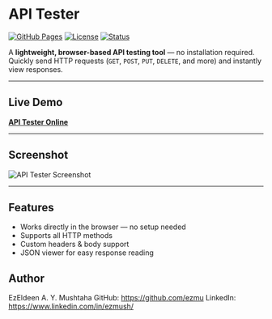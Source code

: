 # API Tester

[![GitHub Pages](https://img.shields.io/badge/GitHub%20Pages-Live-green?logo=github)](https://ezmu.github.io/API-Tester/)
[![License](https://img.shields.io/badge/License-MIT-blue.svg)](LICENSE)
[![Status](https://img.shields.io/badge/Status-Active-success.svg)](#)

A **lightweight, browser-based API testing tool** — no installation required.  
Quickly send HTTP requests (`GET`, `POST`, `PUT`, `DELETE`, and more) and instantly view responses.

---

## Live Demo  
 **[API Tester Online](https://ezmu.github.io/API-Tester/)**

---

##  Screenshot  
![API Tester Screenshot](screenshot.png)

---

## Features
- Works directly in the browser — no setup needed  
- Supports all HTTP methods  
- Custom headers & body support  
- JSON viewer for easy response reading  


## Author

EzEldeen A. Y. Mushtaha 
GitHub: https://github.com/ezmu
LinkedIn: https://www.linkedin.com/in/ezmush/
